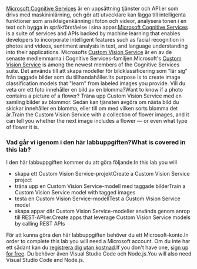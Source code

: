 <span data-ttu-id="8e85a-101">[Microsoft Cognitive Services](https://azure.microsoft.com/en-us/services/cognitive-services/ "Microsoft Cognitive Services") är en uppsättning tjänster och API:er som drivs med maskininlärning, och gör att utvecklare kan lägga till intelligenta funktioner som ansiktsigenkänning i foton och videor, analysera tonen i en text och bygga in språkförståelse i sina appar.</span><span class="sxs-lookup"><span data-stu-id="8e85a-101">[Microsoft Cognitive Services](https://azure.microsoft.com/en-us/services/cognitive-services/ "Microsoft Cognitive Services") is a suite of services and APIs backed by machine learning that enables developers to incorporate intelligent features such as facial recognition in photos and videos, sentiment analysis in text, and language understanding into their applications.</span></span> <span data-ttu-id="8e85a-102">Microsofts [Custom Vision Service](https://azure.microsoft.com/en-us/services/cognitive-services/custom-vision-service/) är en av de senaste medlemmarna i Cognitive Services-familjen.</span><span class="sxs-lookup"><span data-stu-id="8e85a-102">Microsoft's [Custom Vision Service](https://azure.microsoft.com/en-us/services/cognitive-services/custom-vision-service/) is among the newest members of the Cognitive Services suite.</span></span> <span data-ttu-id="8e85a-103">Det används till att skapa modeller för bildklassificering som ”lär sig” från taggade bilder som du tillhandahåller.</span><span class="sxs-lookup"><span data-stu-id="8e85a-103">Its purpose is to create image classification models that "learn" from labeled images you provide.</span></span> <span data-ttu-id="8e85a-104">Vill du veta om ett foto innehåller en bild av en blomma?</span><span class="sxs-lookup"><span data-stu-id="8e85a-104">Want to know if a photo contains a picture of a flower?</span></span> <span data-ttu-id="8e85a-105">Träna upp Custom Vision Service med en samling bilder av blommor. Sedan kan tjänsten avgöra om nästa bild du skickar innehåller en blomma, eller till om med vilken sorts blomma det är.</span><span class="sxs-lookup"><span data-stu-id="8e85a-105">Train the Custom Vision Service with a collection of flower images, and it can tell you whether the next image includes a flower — or even what type of flower it is.</span></span>

### <a name="what-is-covered-in-this-lab"></a><span data-ttu-id="8e85a-106">Vad går vi igenom i den här labbuppgiften?</span><span class="sxs-lookup"><span data-stu-id="8e85a-106">What is covered in this lab?</span></span>
<span data-ttu-id="8e85a-107">I den här labbuppgiften kommer du att göra följande:</span><span class="sxs-lookup"><span data-stu-id="8e85a-107">In this lab you will</span></span>
* <span data-ttu-id="8e85a-108">skapa ett Custom Vision Service-projekt</span><span class="sxs-lookup"><span data-stu-id="8e85a-108">Create a Custom Vision Service project</span></span> 
* <span data-ttu-id="8e85a-109">träna upp en Custom Vision Service-modell med taggade bilder</span><span class="sxs-lookup"><span data-stu-id="8e85a-109">Train a Custom Vision Service model with tagged images</span></span>  
* <span data-ttu-id="8e85a-110">testa en Custom Vision Service-modell</span><span class="sxs-lookup"><span data-stu-id="8e85a-110">Test a Custom Vision Service model</span></span> 
* <span data-ttu-id="8e85a-111">skapa appar där Custom Vision Service-modeller används genom anrop till REST-API:er.</span><span class="sxs-lookup"><span data-stu-id="8e85a-111">Create apps that leverage Custom Vision Service models by calling REST APIs</span></span>

<span data-ttu-id="8e85a-112">För att kunna göra den här labbuppgiften behöver du ett Microsoft-konto.</span><span class="sxs-lookup"><span data-stu-id="8e85a-112">In order to complete this lab you will need a Microsoft account.</span></span> <span data-ttu-id="8e85a-113">Om du inte har ett sådant kan du [registrera dig utan kostnad](https://account.microsoft.com/account).</span><span class="sxs-lookup"><span data-stu-id="8e85a-113">If you don't have one, [sign up for free](https://account.microsoft.com/account).</span></span> <span data-ttu-id="8e85a-114">Du behöver även Visual Studio Code och Node.js.</span><span class="sxs-lookup"><span data-stu-id="8e85a-114">You will also need Visual Studio Code and Node.js.</span></span>